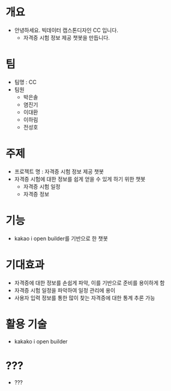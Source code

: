 # 개요

+ 안녕하세요. 빅데이터 캡스톤디자인 CC 입니다.
  + 자격증 시험 정보 제공 챗봇을 만듭니다.

# 팀

+ 팀명 : CC
+ 팀원
  + 박은솔 
  + 염진기 
  + 이대환 
  + 이하림 
  + 전성호 

# 주제

+ 프로젝트 명 : 자격증 시험 정보 제공 챗봇
+ 자격증 시험에 대한 정보를 쉽게 얻을 수 있게 하기 위한 챗봇
  + 자격증 시험 일정
  + 자격증 정보

# 기능
+ kakao i open builder를 기반으로 한 챗봇

# 기대효과
+ 자격증에 대한 정보를 손쉽게 파악, 이를 기반으로 준비를 용이하게 함
+ 자격증 시험 일정을 파악하여 일정 관리에 용이
+ 사용자 입력 정보를 통한 많이 찾는 자격증에 대한 통계 추론 가능

# 활용 기술
+ kakako i open builder

# ???
+ ???
